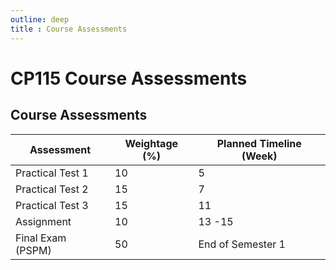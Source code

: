 ```yaml
---
outline: deep
title : Course Assessments
---
```


# CP115 Course Assessments

## Course Assessments

| **Assessment**        | **Weightage (%)** | **Planned Timeline (Week)** |
|-------------------|---------------|-------------------------|
| Practical Test 1  | 10            | 5                       |
| Practical Test 2  | 15            | 7                       |
| Practical Test 3  | 15            | 11                      |
| Assignment        | 10            | 13 -15                  |
| Final Exam (PSPM) | 50            | End of Semester 1       |














